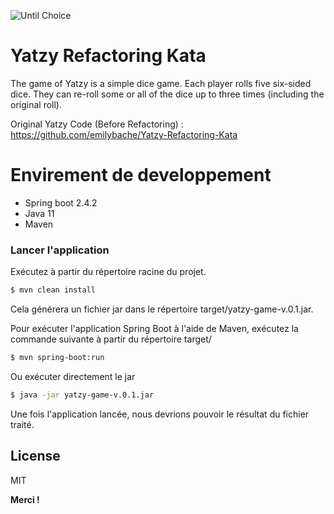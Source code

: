 ![Until Choice](https://user-images.githubusercontent.com/16879729/54986149-69d74780-4fb2-11e9-819d-14e3260f14a0.png)

# Yatzy Refactoring Kata

The game of Yatzy is a simple dice game. Each player rolls five six-sided dice. They can re-roll some or all of the dice
up to three times (including the original roll).

Original Yatzy Code (Before Refactoring) : https://github.com/emilybache/Yatzy-Refactoring-Kata

# Envirement de developpement

- Spring boot 2.4.2
- Java 11
- Maven

### Lancer l'application

Exécutez à partir du répertoire racine du projet.

```sh
$ mvn clean install 
```

Cela générera un fichier jar dans le répertoire target/yatzy-game-v.0.1.jar.

Pour exécuter l'application Spring Boot à l'aide de Maven, exécutez la commande suivante à partir du répertoire target/

```sh
$ mvn spring-boot:run
```

Ou exécuter directement le jar

```sh
$ java -jar yatzy-game-v.0.1.jar
```

Une fois l'application lancée, nous devrions pouvoir le résultat du fichier traité.

License
----

MIT

**Merci !**
